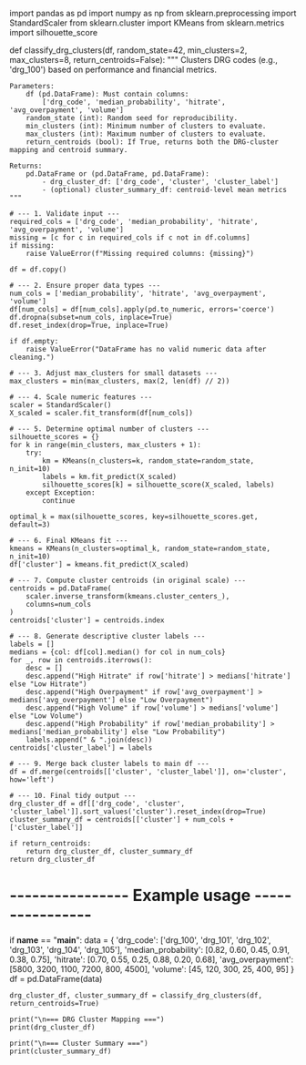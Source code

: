 import pandas as pd
import numpy as np
from sklearn.preprocessing import StandardScaler
from sklearn.cluster import KMeans
from sklearn.metrics import silhouette_score

def classify_drg_clusters(df, random_state=42, min_clusters=2, max_clusters=8, return_centroids=False):
    """
    Clusters DRG codes (e.g., 'drg_100') based on performance and financial metrics.

    Parameters:
        df (pd.DataFrame): Must contain columns:
            ['drg_code', 'median_probability', 'hitrate', 'avg_overpayment', 'volume']
        random_state (int): Random seed for reproducibility.
        min_clusters (int): Minimum number of clusters to evaluate.
        max_clusters (int): Maximum number of clusters to evaluate.
        return_centroids (bool): If True, returns both the DRG-cluster mapping and centroid summary.

    Returns:
        pd.DataFrame or (pd.DataFrame, pd.DataFrame):
            - drg_cluster_df: ['drg_code', 'cluster', 'cluster_label']
            - (optional) cluster_summary_df: centroid-level mean metrics
    """

    # --- 1. Validate input ---
    required_cols = ['drg_code', 'median_probability', 'hitrate', 'avg_overpayment', 'volume']
    missing = [c for c in required_cols if c not in df.columns]
    if missing:
        raise ValueError(f"Missing required columns: {missing}")

    df = df.copy()

    # --- 2. Ensure proper data types ---
    num_cols = ['median_probability', 'hitrate', 'avg_overpayment', 'volume']
    df[num_cols] = df[num_cols].apply(pd.to_numeric, errors='coerce')
    df.dropna(subset=num_cols, inplace=True)
    df.reset_index(drop=True, inplace=True)

    if df.empty:
        raise ValueError("DataFrame has no valid numeric data after cleaning.")

    # --- 3. Adjust max_clusters for small datasets ---
    max_clusters = min(max_clusters, max(2, len(df) // 2))

    # --- 4. Scale numeric features ---
    scaler = StandardScaler()
    X_scaled = scaler.fit_transform(df[num_cols])

    # --- 5. Determine optimal number of clusters ---
    silhouette_scores = {}
    for k in range(min_clusters, max_clusters + 1):
        try:
            km = KMeans(n_clusters=k, random_state=random_state, n_init=10)
            labels = km.fit_predict(X_scaled)
            silhouette_scores[k] = silhouette_score(X_scaled, labels)
        except Exception:
            continue

    optimal_k = max(silhouette_scores, key=silhouette_scores.get, default=3)

    # --- 6. Final KMeans fit ---
    kmeans = KMeans(n_clusters=optimal_k, random_state=random_state, n_init=10)
    df['cluster'] = kmeans.fit_predict(X_scaled)

    # --- 7. Compute cluster centroids (in original scale) ---
    centroids = pd.DataFrame(
        scaler.inverse_transform(kmeans.cluster_centers_),
        columns=num_cols
    )
    centroids['cluster'] = centroids.index

    # --- 8. Generate descriptive cluster labels ---
    labels = []
    medians = {col: df[col].median() for col in num_cols}
    for _, row in centroids.iterrows():
        desc = []
        desc.append("High Hitrate" if row['hitrate'] > medians['hitrate'] else "Low Hitrate")
        desc.append("High Overpayment" if row['avg_overpayment'] > medians['avg_overpayment'] else "Low Overpayment")
        desc.append("High Volume" if row['volume'] > medians['volume'] else "Low Volume")
        desc.append("High Probability" if row['median_probability'] > medians['median_probability'] else "Low Probability")
        labels.append(" & ".join(desc))
    centroids['cluster_label'] = labels

    # --- 9. Merge back cluster labels to main df ---
    df = df.merge(centroids[['cluster', 'cluster_label']], on='cluster', how='left')

    # --- 10. Final tidy output ---
    drg_cluster_df = df[['drg_code', 'cluster', 'cluster_label']].sort_values('cluster').reset_index(drop=True)
    cluster_summary_df = centroids[['cluster'] + num_cols + ['cluster_label']]

    if return_centroids:
        return drg_cluster_df, cluster_summary_df
    return drg_cluster_df


# ---------------- Example usage ----------------
if __name__ == "__main__":
    data = {
        'drg_code': ['drg_100', 'drg_101', 'drg_102', 'drg_103', 'drg_104', 'drg_105'],
        'median_probability': [0.82, 0.60, 0.45, 0.91, 0.38, 0.75],
        'hitrate': [0.70, 0.55, 0.25, 0.88, 0.20, 0.68],
        'avg_overpayment': [5800, 3200, 1100, 7200, 800, 4500],
        'volume': [45, 120, 300, 25, 400, 95]
    }
    df = pd.DataFrame(data)

    drg_cluster_df, cluster_summary_df = classify_drg_clusters(df, return_centroids=True)

    print("\n=== DRG Cluster Mapping ===")
    print(drg_cluster_df)

    print("\n=== Cluster Summary ===")
    print(cluster_summary_df)
